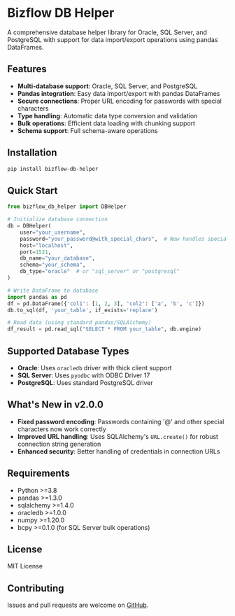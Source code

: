 # Bizflow DB Helper

A comprehensive database helper library for Oracle, SQL Server, and PostgreSQL with support for data import/export operations using pandas DataFrames.

## Features

- **Multi-database support**: Oracle, SQL Server, and PostgreSQL
- **Pandas integration**: Easy data import/export with pandas DataFrames
- **Secure connections**: Proper URL encoding for passwords with special characters
- **Type handling**: Automatic data type conversion and validation
- **Bulk operations**: Efficient data loading with chunking support
- **Schema support**: Full schema-aware operations

## Installation

```bash
pip install bizflow-db-helper
```

## Quick Start

```python
from bizflow_db_helper import DBHelper

# Initialize database connection
db = DBHelper(
    user="your_username",
    password="your_password@with_special_chars",  # Now handles special characters!
    host="localhost",
    port=1521,
    db_name="your_database",
    schema="your_schema",
    db_type="oracle"  # or "sql_server" or "postgresql"
)

# Write DataFrame to database
import pandas as pd
df = pd.DataFrame({'col1': [1, 2, 3], 'col2': ['a', 'b', 'c']})
db.to_sql(df, 'your_table', if_exists='replace')

# Read data (using standard pandas/SQLAlchemy)
df_result = pd.read_sql("SELECT * FROM your_table", db.engine)
```

## Supported Database Types

- **Oracle**: Uses `oracledb` driver with thick client support
- **SQL Server**: Uses `pyodbc` with ODBC Driver 17
- **PostgreSQL**: Uses standard PostgreSQL driver

## What's New in v2.0.0

- **Fixed password encoding**: Passwords containing '@' and other special characters now work correctly
- **Improved URL handling**: Uses SQLAlchemy's `URL.create()` for robust connection string generation
- **Enhanced security**: Better handling of credentials in connection URLs

## Requirements

- Python >=3.8
- pandas >=1.3.0
- sqlalchemy >=1.4.0
- oracledb >=1.0.0
- numpy >=1.20.0
- bcpy >=0.1.0 (for SQL Server bulk operations)

## License

MIT License

## Contributing

Issues and pull requests are welcome on [GitHub](https://github.com/littlekeixi/dbhelper).
